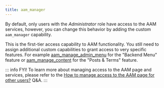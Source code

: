 ```yaml
---
title: aam_manager
---
```


By default, only users with the _Administrator_ role have access to the AAM services, however, you can change this behavior by adding the custom `aam_manager` capability.

This is the first-tier access capability to AAM functionality. You still need to assign additional custom capabilities to grant access to very specific features. For example [aam_manage_admin_menu](/plugin/advanced-access-manager/capability/aam_manage_admin_menu) for the "Backend Menu" feature or [aam_manage_content](/plugin/advanced-access-manager/capability/aam_manage_content) for the "Posts & Terms" feature.

::: info FYI!
To learn more about managing access to the AAM page and services, please refer to the [How to manage access to the AAM page for other users?](/question/aam/manage-access-to-aam-for-other-users) Q&A.
:::